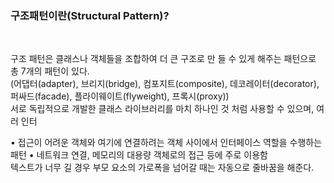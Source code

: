 
### **구조패턴이란(Structural Pattern)?**
<br>

구조 패턴은 클래스나 객체들을 조합하여 더 큰 구조로 만
들 수 있게 해주는 패턴으로 총 7개의 패턴이 있다.<br>
(어댑터(adapter), 브리지(bridge), 컴포지트(composite), 데코레이터(decorator), 퍼싸드(facade), 플라이웨이트(flyweight), 프록시(proxy))<br>
서로 독립적으로 개발한 클래스 라이브러리를 마치 하나인 것 처럼 사용할 수 있으며, 여러 인터


• 접근이 어려운 객체와 여기에 연결하려는 객체
사이에서 인터페이스 역할을 수행하는 패턴
• 네트워크 연결, 메모리의 대용량 객체로의 접근
등에 주로 이용함<br>
텍스트가 너무 길 경우 부모 요소의 가로폭을 넘어갈 때는 자동으로 줄바꿈을 해준다.<br><br>
